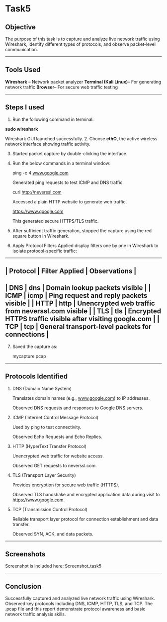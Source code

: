 # Task5

## Objective
The purpose of this task is to capture and analyze live network traffic using Wireshark, identify different types of protocols, and observe packet-level communication.

---

## Tools Used

**Wireshark** – Network packet analyzer
**Terminal (Kali Linux)**– For generating network traffic
**Browser**– For secure web traffic testing

---

## Steps I used

1. Run the following command in terminal:
   
  **sudo wireshark**
  
  Wireshark GUI launched successfully.
2. Choose **ethO**, the active wireless network interface showing traffic activity.

3. Started packet capture by double-clicking the interface.
4. Run  the below commands in a terminal window:

   ping -c 4 www.google.com
   
   Generated ping requests to test ICMP and DNS traffic.

   curl http://neverssl.com

   Accessed a plain HTTP website to generate web traffic.

   https://www.google.com

   This generated secure HTTPS/TLS traffic.
5. After sufficient traffic generation, stopped the capture using the red square button in Wireshark.
6. Apply Protocol Filters
Applied display filters one by one in Wireshark to isolate protocol-specific traffic:

--------------------------------------------------------------------------------------------
| Protocol  | Filter Applied | Observations                                                 |
--------------------------------------------------------------------------------------------
| DNS       | dns            | Domain lookup packets visible                                |
| ICMP      | icmp           | Ping request and reply packets visible                       |
| HTTP      | http           | Unencrypted web traffic from neverssl.com visible            |
| TLS       | tls            | Encrypted HTTPS traffic visible after visiting google.com    |
| TCP       | tcp            | General transport-level packets for connections              |
---------------------------------------------------------------------------------------------

7. Saved the capture as:
   
   mycapture.pcap

---

## Protocols Identified

1. DNS (Domain Name System)

   Translates domain names (e.g., www.google.com) to IP addresses.

   Observed DNS requests and responses to Google DNS servers.

2. ICMP (Internet Control Message Protocol)

   Used by ping to test connectivity.

   Observed Echo Requests and Echo Replies.

3. HTTP (HyperText Transfer Protocol)

   Unencrypted web traffic for website access.

   Observed GET requests to neverssl.com.

4. TLS (Transport Layer Security)

   Provides encryption for secure web traffic (HTTPS).

   Observed TLS handshake and encrypted application data during visit to https://www.google.com.

5. TCP (Transmission Control Protocol)

   Reliable transport layer protocol for connection establishment and data transfer.

   Observed SYN, ACK, and data packets.

---

## Screenshots

Screenshot is included here: Screenshot_task5

---

## Conclusion
Successfully captured and analyzed live network traffic using Wireshark.
Observed key protocols including DNS, ICMP, HTTP, TLS, and TCP.
The .pcap file and this report demonstrate protocol awareness and basic network traffic analysis skills.



